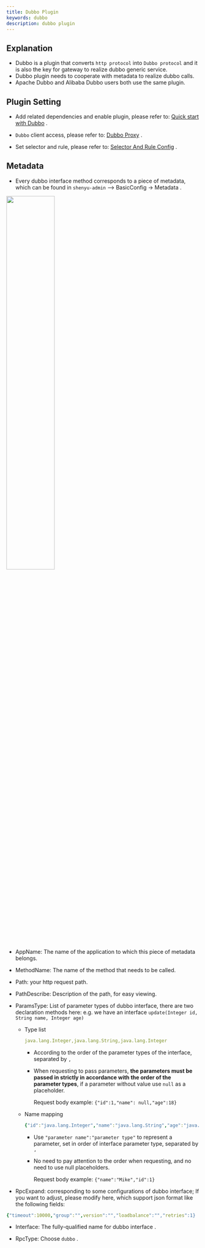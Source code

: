 ```yaml
---
title: Dubbo Plugin
keywords: dubbo
description: dubbo plugin
---
```


## Explanation

* Dubbo is a plugin that converts `http protocol` into `Dubbo protocol` and it is also the key for gateway to realize dubbo generic service.
* Dubbo plugin needs to cooperate with metadata to realize dubbo calls.
* Apache Dubbo and Alibaba Dubbo users both use the same plugin.



## Plugin Setting

* Add related dependencies and enable plugin, please refer to: [Quick start with Dubbo](../quick-start-dubbo) .
 
* `Dubbo` client access, please refer to: [Dubbo Proxy](../dubbo-proxy) .

* Set selector and rule, please refer to: [Selector And Rule Config](../selector-and-rule) .


## Metadata

* Every dubbo interface method corresponds to a piece of metadata, which can be found in `shenyu-admin` --> BasicConfig -> Metadata .

<img src="/img/shenyu/plugin/dubbo/dubbo-metadata-en.jpg" width="50%"/>

* AppName: The name of the application to which this piece of metadata belongs.

* MethodName: The name of the method that needs to be called.

* Path: your http request path.

* PathDescribe: Description of the path, for easy viewing.

* ParamsType: List of parameter types of dubbo interface, there are two declaration methods here: 
        e.g. we have an interface `update(Integer id, String name, Integer age)`

    * Type list

        ```yaml
        java.lang.Integer,java.lang.String,java.lang.Integer
        ```

      * According to the order of the parameter types of the interface, separated by `,`

      * When requesting to pass parameters, **the parameters must be passed in strictly in accordance with the order of the parameter types**, if a parameter without value use `null` as a placeholder. 

        Request body example: `{"id":1,"name": null,"age":18}`
        
    * Name mapping

      ```yaml
      {"id":"java.lang.Integer","name":"java.lang.String","age":"java.lang.Integer"}      
      ```

      * Use `"parameter name":"parameter type"` to represent a parameter, set in order of interface parameter type, separated by `,` 

      * No need to pay attention to the order when requesting, and no need to use null placeholders. 

        Request body example: `{"name":"Mike","id":1}`

* RpcExpand: corresponding to some configurations of dubbo interface; If you want to adjust, please modify here, which support json format like the following fields:

```yaml
{"timeout":10000,"group":"",version":"","loadbalance":"","retries":1}
```

* Interface: The fully-qualified name for dubbo interface .

* RpcType: Choose `dubbo` .

